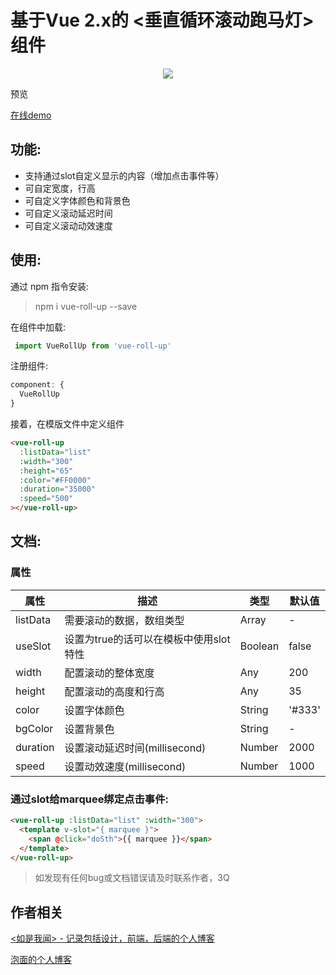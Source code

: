 # 基于Vue 2.x的 <垂直循环滚动跑马灯> 组件

<p align="center">
<a href="https://www.npmjs.com/package/vue-rating-it"><img src="https://img.shields.io/npm/v/vue-roll-up.svg?style=flat-square" /></a>
<p>

预览

[在线demo](https://codepen.io/vicco/pen/xBQVJx)

## 功能:
- 支持通过slot自定义显示的内容（增加点击事件等）
- 可自定宽度，行高
- 可自定义字体颜色和背景色
- 可自定义滚动延迟时间
- 可自定义滚动动效速度

## 使用:
通过 npm 指令安装:
> npm i vue-roll-up --save

在组件中加载:
```javascript
 import VueRollUp from 'vue-roll-up'
```

注册组件:
```javascript
component: {
  VueRollUp
}
```

接着，在模版文件中定义组件
```html
<vue-roll-up 
  :listData="list"
  :width="300"
  :height="65"
  :color="#FF0000"
  :duration="35000"
  :speed="500"
></vue-roll-up>
```

## 文档:

### 属性
| 属性 | 描述 |  类型 | 默认值 |
| -- | -- | -- | -- |
| listData | 需要滚动的数据，数组类型 | Array | - |
| useSlot | 设置为true的话可以在模板中使用slot特性 | Boolean | false |
| width | 配置滚动的整体宽度 | Any | 200 |
| height | 配置滚动的高度和行高 | Any | 35 |
| color | 设置字体颜色 | String | '#333' |
| bgColor | 设置背景色 | String | - |
| duration | 设置滚动延迟时间(millisecond) | Number | 2000 |
| speed | 设置动效速度(millisecond) | Number | 1000 |

### 通过slot给marquee绑定点击事件:

```html
<vue-roll-up :listData="list" :width="300">
  <template v-slot="{ marquee }">
    <span @click="doSth">{{ marquee }}</span>
  </template>
</vue-roll-up>
```

> 如发现有任何bug或文档错误请及时联系作者，3Q

## 作者相关
[<如是我闻> - 记录包括设计，前端，后端的个人博客](https://daxian.work/)

[泡面的个人博客](https://vicco.blog)
